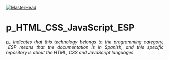 [![MasterHead](http://dicer0.com/wp-content/uploads/2023/09/HTML-CSS-y-JS-di_cer0-Banner.png)](https://dicer0.com/)
# p_HTML_CSS_JavaScript_ESP
<h6 align="justify">p_ Indicates that this technology belongs to the programming category, _ESP means that the documentation is in Spanish, and this specific repository is about the HTML, CSS and JavaScript languages.</h6>
